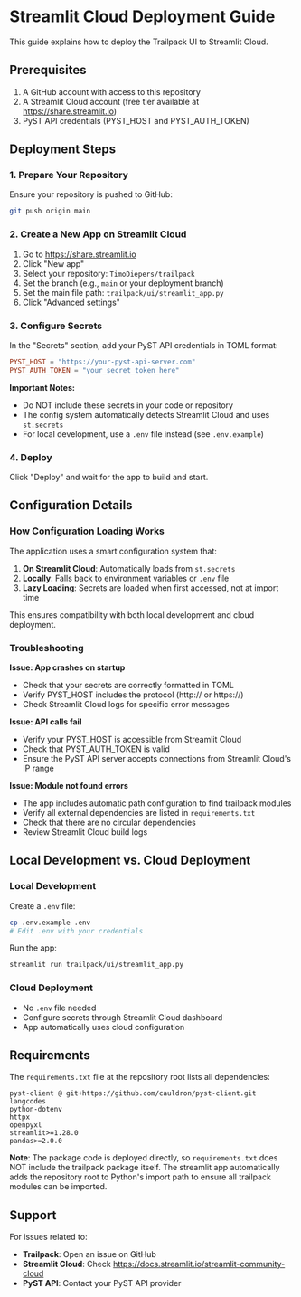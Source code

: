 # Streamlit Cloud Deployment Guide

This guide explains how to deploy the Trailpack UI to Streamlit Cloud.

## Prerequisites

1. A GitHub account with access to this repository
2. A Streamlit Cloud account (free tier available at https://share.streamlit.io)
3. PyST API credentials (PYST_HOST and PYST_AUTH_TOKEN)

## Deployment Steps

### 1. Prepare Your Repository

Ensure your repository is pushed to GitHub:

```bash
git push origin main
```

### 2. Create a New App on Streamlit Cloud

1. Go to https://share.streamlit.io
2. Click "New app"
3. Select your repository: `TimoDiepers/trailpack`
4. Set the branch (e.g., `main` or your deployment branch)
5. Set the main file path: `trailpack/ui/streamlit_app.py`
6. Click "Advanced settings"

### 3. Configure Secrets

In the "Secrets" section, add your PyST API credentials in TOML format:

```toml
PYST_HOST = "https://your-pyst-api-server.com"
PYST_AUTH_TOKEN = "your_secret_token_here"
```

**Important Notes:**
- Do NOT include these secrets in your code or repository
- The config system automatically detects Streamlit Cloud and uses `st.secrets`
- For local development, use a `.env` file instead (see `.env.example`)

### 4. Deploy

Click "Deploy" and wait for the app to build and start.

## Configuration Details

### How Configuration Loading Works

The application uses a smart configuration system that:

1. **On Streamlit Cloud**: Automatically loads from `st.secrets`
2. **Locally**: Falls back to environment variables or `.env` file
3. **Lazy Loading**: Secrets are loaded when first accessed, not at import time

This ensures compatibility with both local development and cloud deployment.

### Troubleshooting

**Issue: App crashes on startup**
- Check that your secrets are correctly formatted in TOML
- Verify PYST_HOST includes the protocol (http:// or https://)
- Check Streamlit Cloud logs for specific error messages

**Issue: API calls fail**
- Verify your PYST_HOST is accessible from Streamlit Cloud
- Check that PYST_AUTH_TOKEN is valid
- Ensure the PyST API server accepts connections from Streamlit Cloud's IP range

**Issue: Module not found errors**
- The app includes automatic path configuration to find trailpack modules
- Verify all external dependencies are listed in `requirements.txt`
- Check that there are no circular dependencies
- Review Streamlit Cloud build logs

## Local Development vs. Cloud Deployment

### Local Development

Create a `.env` file:

```bash
cp .env.example .env
# Edit .env with your credentials
```

Run the app:

```bash
streamlit run trailpack/ui/streamlit_app.py
```

### Cloud Deployment

- No `.env` file needed
- Configure secrets through Streamlit Cloud dashboard
- App automatically uses cloud configuration

## Requirements

The `requirements.txt` file at the repository root lists all dependencies:

```
pyst-client @ git+https://github.com/cauldron/pyst-client.git
langcodes
python-dotenv
httpx
openpyxl
streamlit>=1.28.0
pandas>=2.0.0
```

**Note**: The package code is deployed directly, so `requirements.txt` does NOT include the trailpack package itself. The streamlit app automatically adds the repository root to Python's import path to ensure all trailpack modules can be imported.

## Support

For issues related to:
- **Trailpack**: Open an issue on GitHub
- **Streamlit Cloud**: Check https://docs.streamlit.io/streamlit-community-cloud
- **PyST API**: Contact your PyST API provider
